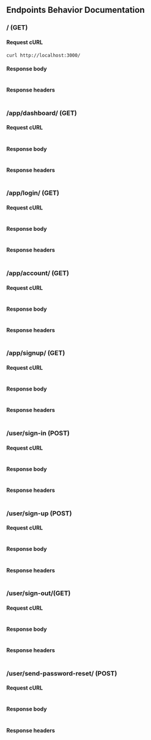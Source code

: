 ## Endpoints Behavior Documentation

### / (GET)

#### Request cURL

```
curl http://localhost:3000/
```

#### Response body

```

```

#### Response headers

```

```

### /app/dashboard/ (GET)

#### Request cURL

```

```

#### Response body

```

```

#### Response headers

```

```

### /app/login/ (GET)

#### Request cURL

```

```

#### Response body

```

```

#### Response headers

```

```
### /app/account/ (GET)

#### Request cURL

```

```

#### Response body

```

```

#### Response headers

```

```
### /app/signup/ (GET)

#### Request cURL

```

```

#### Response body

```

```

#### Response headers

```

```

### /user/sign-in (POST)

#### Request cURL

```

```

#### Response body

```

```

#### Response headers

```

```

### /user/sign-up (POST)

#### Request cURL

```

```

#### Response body

```

```

#### Response headers

```

```

### /user/sign-out/(GET)

#### Request cURL

```

```

#### Response body

```

```

#### Response headers

```

```

### /user/send-password-reset/ (POST)

#### Request cURL

```

```

#### Response body

```

```

#### Response headers

```

```
